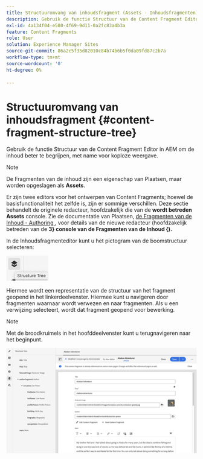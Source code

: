 ```yaml
---
title: Structuuromvang van inhoudsfragment (Assets - Inhoudsfragmenten)
description: Gebruik de functie Structuur van de Content Fragment Editor in AEM om uw inhoud zonder kop beter te begrijpen.
exl-id: 4a134f04-e580-4f69-9d11-0a2fc83a4b3a
feature: Content Fragments
role: User
solution: Experience Manager Sites
source-git-commit: 86a2c5f35d82010c84b74b6b5f0da09fd87c2b7a
workflow-type: tm+mt
source-wordcount: '0'
ht-degree: 0%

---
```


# Structuuromvang van inhoudsfragment {#content-fragment-structure-tree}

Gebruik de functie Structuur van de Content Fragment Editor in AEM om de inhoud beter te begrijpen, met name voor koploze weergave.

>[!NOTE]
>
>De Fragmenten van de inhoud zijn een eigenschap van Plaatsen, maar worden opgeslagen als **Assets**.
>
>Er zijn twee editors voor het ontwerpen van Content Fragments; hoewel de basisfunctionaliteit het zelfde is, zijn er sommige verschillen. Deze sectie behandelt de originele redacteur, hoofdzakelijk die van de **wordt betreden Assets** console. Zie de documentatie van Plaatsen, [ de Fragmenten van de Inhoud - Authoring ](/help/sites-cloud/administering/content-fragments/authoring.md), voor details van de nieuwe redacteur (hoofdzakelijk betreden van de **3} console van de Fragmenten van de Inhoud {).**

In de Inhoudsfragmenteditor kunt u het pictogram van de boomstructuur selecteren:

![ de Boom van de Structuur van het Fragment van de Inhoud in zijpaneel ](assets/cfm-structuretree-01.png)

Hiermee wordt een representatie van de structuur van het fragment geopend in het linkerdeelvenster. Hiermee kunt u navigeren door fragmenten waarnaar wordt verwezen en naar fragmenten. Als u een verwijzing selecteert, wordt dat fragment geopend voor bewerking.

>[!NOTE]
>
>Met de broodkruimels in het hoofddeelvenster kunt u terugnavigeren naar het beginpunt.

![ Voorbeeld van de Structuur van het Fragment van de Inhoud ](assets/cfm-structuretree-02.png)
